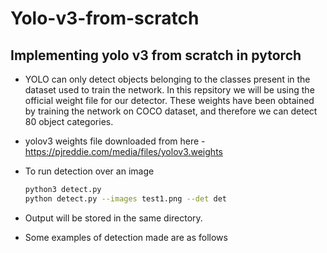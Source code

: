 # Yolo-v3-from-scratch

## Implementing yolo v3 from scratch in pytorch

* YOLO can only detect objects belonging to the classes present in the dataset used to train the network. In this repsitory we will be using the official weight file for our detector. These weights have been obtained by training the network on COCO dataset, and therefore we can detect 80 object categories.

* yolov3 weights file downloaded from here - https://pjreddie.com/media/files/yolov3.weights

* To run detection over an image
  ```sh
  python3 detect.py
  python detect.py --images test1.png --det det

  ```
* Output will be stored in the same directory.

* Some examples of detection made are as follows

